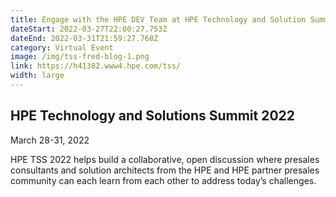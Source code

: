 ```yaml
---
title: Engage with the HPE DEV Team at HPE Technology and Solution Summit 2022
dateStart: 2022-03-27T22:00:27.753Z
dateEnd: 2022-03-31T21:59:27.768Z
category: Virtual Event
image: /img/tss-fred-blog-1.png
link: https://h41382.www4.hpe.com/tss/
width: large
---
```

## HPE Technology and Solutions Summit 2022

March 28-31, 2022

HPE TSS 2022 helps build a collaborative, open discussion where presales consultants and solution architects from the HPE and HPE partner presales community can each learn from each other to address today’s challenges.
